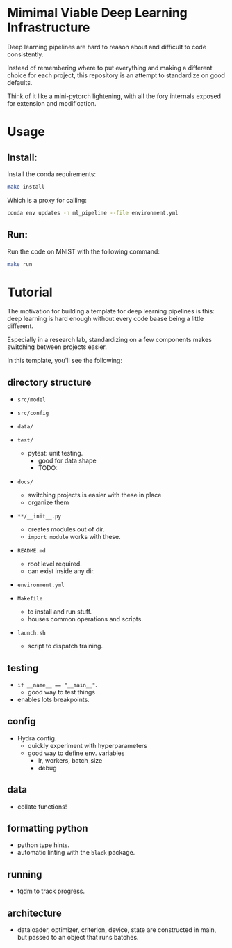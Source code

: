 # Mimimal Viable Deep Learning Infrastructure

Deep learning pipelines are hard to reason about and difficult to code consistently.

Instead of remembering where to put everything and making a different choice for each project, this repository is an attempt to standardize on good defaults.

Think of it like a mini-pytorch lightening, with all the fory internals exposed for extension and modification.


# Usage

## Install:

Install the conda requirements:

```bash
make install
```

Which is a proxy for calling:

```bash
conda env updates -n ml_pipeline --file environment.yml
```

## Run:

Run the code on MNIST with the following command:

```bash
make run
```


# Tutorial

The motivation for building a template for deep learning pipelines is this: deep learning is hard enough without every code baase being a little different.

Especially in a research lab, standardizing on a few components makes switching between projects easier.

In this template, you'll see the following:

## directory structure

- `src/model`
- `src/config`
- `data/`
- `test/`
    - pytest: unit testing.
        - good for data shape
        - TODO:
- `docs/`
    - switching projects is easier with these in place
    - organize them

- `**/__init__.py`
    - creates modules out of dir.
    - `import module` works with these.
- `README.md`
    - root level required.
    - can exist inside any dir.
- `environment.yml`
- `Makefile` 
    - to install and run stuff.
    - houses common operations and scripts.
- `launch.sh` 
    - script to dispatch training.

## testing
    
- `if __name__ == "__main__"`.
    - good way to test things
- enables lots breakpoints.

## config
- Hydra config.
    - quickly experiment with hyperparameters
    - good way to define env. variables
        - lr, workers, batch_size
        - debug

## data
- collate functions!

## formatting python
- python type hints.
- automatic linting with the `black` package.

## running
- tqdm to track progress.

## architecture
- dataloader, optimizer, criterion, device, state are constructed in main, but passed to an object that runs batches.
